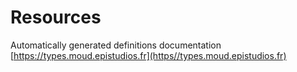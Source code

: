 # Resources

Automatically generated definitions documentation 
[https://types.moud.epistudios.fr](https//types.moud.epistudios.fr)